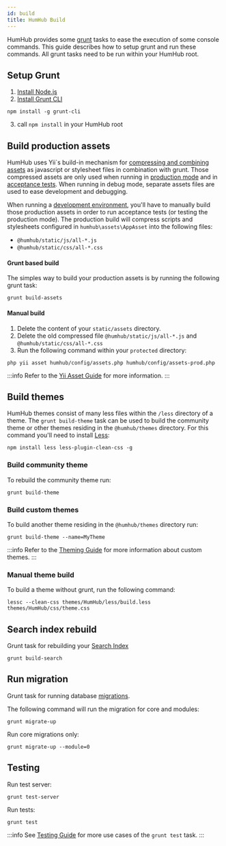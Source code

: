 ```yaml
---
id: build
title: HumHub Build
---
```


HumHub provides some [grunt](https://gruntjs.com/) tasks to ease the execution of some console commands. This guide describes how to setup
grunt and run these commands. All grunt tasks need to be run within your HumHub root.

## Setup Grunt 

 1. [Install Node.js](https://nodejs.org/en/download/package-manager/)
 2. [Install Grunt CLI](https://gruntjs.com/using-the-cli)
 
```console
npm install -g grunt-cli
```

 3. call `npm install` in your HumHub root

## Build production assets

HumHub uses Yii`s build-in mechanism for [compressing and combining assets](https://www.yiiframework.com/doc/guide/2.0/en/structure-assets#combining-compressing-assets)
as javascript or stylesheet files in combination with grunt. Those compressed assets are only used when running 
in [production mode](../admin/security.md#enable-production-mode) and in [acceptance tests](testing.md#run-acceptance-tests).
When running in debug mode, separate assets files are used to ease development and debugging.

When running a [development environment](environment.md#gitcomposer-installation), you'll have to manually build those
production assets in order to run acceptance tests (or testing the production mode). The production build will compress
scripts and stylesheets configured in `humhub\assets\AppAsset` into the following files:

- `@humhub/static/js/all-*.js`
- `@humhub/static/css/all-*.css`

#### Grunt based build

The simples way to build your production assets is by running the following grunt task:

```console
grunt build-assets
```

#### Manual build

1. Delete the content of your `static/assets` directory.
2. Delete the old compressed file `@humhub/static/js/all-*.js` and `@humhub/static/css/all-*.css`
2. Run the following command within your `protected` directory:

```console
php yii asset humhub/config/assets.php humhub/config/assets-prod.php
```

:::info
Refer to the [Yii Asset Guide](http://www.yiiframework.com/doc-2.0/guide-structure-assets.html#combining-compressing-assets)
for more information.
:::

## Build themes

HumHub themes consist of many less files within the `/less` directory of a theme. The `grunt build-theme` task can be used
to build the community theme or other themes residing in the `@humhub/themes` directory. For this command you'll need to
install [Less](http://lesscss.org/usage/):

```console
npm install less less-plugin-clean-css -g
```

### Build community theme

To rebuild the community theme run:

```console
grunt build-theme
```

### Build custom themes

To build another theme residing in the `@humhub/themes` directory run:

```console
grunt build-theme --name=MyTheme
```

:::info
Refer to the [Theming Guide](../theme/css.md) for more information about custom themes.
:::

### Manual theme build

To build a theme without grunt, run the following command:

```console
lessc --clean-css themes/HumHub/less/build.less themes/HumHub/css/theme.css
```

## Search index rebuild

Grunt task for rebuilding your [Search Index](../admin/search.md)

```console
grunt build-search
```

## Run migration

Grunt task for running database [migrations](models.md#scheme-updates).

The following command will run the migration for core and modules:

```console
grunt migrate-up
```

Run core migrations only:

```console
grunt migrate-up --module=0
```
## Testing

Run test server:

```console
grunt test-server
```

Run tests:

```console
grunt test
```
:::info
See [Testing Guide](testing.md) for more use cases of the `grunt test` task.
:::
